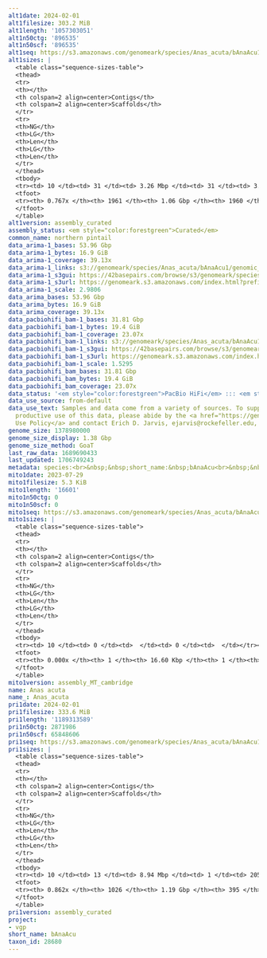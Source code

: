```yaml
---
alt1date: 2024-02-01
alt1filesize: 303.2 MiB
alt1length: '1057303051'
alt1n50ctg: '896535'
alt1n50scf: '896535'
alt1seq: https://s3.amazonaws.com/genomeark/species/Anas_acuta/bAnaAcu1/assembly_curated/bAnaAcu1.alt.cur.20240201.fasta.gz
alt1sizes: |
  <table class="sequence-sizes-table">
  <thead>
  <tr>
  <th></th>
  <th colspan=2 align=center>Contigs</th>
  <th colspan=2 align=center>Scaffolds</th>
  </tr>
  <tr>
  <th>NG</th>
  <th>LG</th>
  <th>Len</th>
  <th>LG</th>
  <th>Len</th>
  </tr>
  </thead>
  <tbody>
  <tr><td> 10 </td><td> 31 </td><td> 3.26 Mbp </td><td> 31 </td><td> 3.26 Mbp </td></tr><tr><td> 20 </td><td> 82 </td><td> 2.31 Mbp </td><td> 82 </td><td> 2.31 Mbp </td></tr><tr><td> 30 </td><td> 152 </td><td> 1.71 Mbp </td><td> 152 </td><td> 1.71 Mbp </td></tr><tr><td> 40 </td><td> 246 </td><td> 1.25 Mbp </td><td> 246 </td><td> 1.25 Mbp </td></tr><tr style="background-color:#cccccc;"><td> 50 </td><td> 377 </td><td> 0.90 Mbp </td><td> 377 </td><td> 0.90 Mbp </td></tr><tr><td> 60 </td><td> 564 </td><td> 0.59 Mbp </td><td> 564 </td><td> 0.59 Mbp </td></tr><tr><td> 70 </td><td> 898 </td><td> 272.96 Kbp </td><td> 898 </td><td> 272.96 Kbp </td></tr><tr><td> 80 </td><td> 0 </td><td>  </td><td> 0 </td><td>  </td></tr><tr><td> 90 </td><td> 0 </td><td>  </td><td> 0 </td><td>  </td></tr><tr><td> 100 </td><td> 0 </td><td>  </td><td> 0 </td><td>  </td></tr></tbody>
  <tfoot>
  <tr><th> 0.767x </th><th> 1961 </th><th> 1.06 Gbp </th><th> 1960 </th><th> 1.06 Gbp </th></tr>
  </tfoot>
  </table>
alt1version: assembly_curated
assembly_status: <em style="color:forestgreen">Curated</em>
common_name: northern pintail
data_arima-1_bases: 53.96 Gbp
data_arima-1_bytes: 16.9 GiB
data_arima-1_coverage: 39.13x
data_arima-1_links: s3://genomeark/species/Anas_acuta/bAnaAcu1/genomic_data/arima/<br>
data_arima-1_s3gui: https://42basepairs.com/browse/s3/genomeark/species/Anas_acuta/bAnaAcu1/genomic_data/arima/
data_arima-1_s3url: https://genomeark.s3.amazonaws.com/index.html?prefix=species/Anas_acuta/bAnaAcu1/genomic_data/arima/
data_arima-1_scale: 2.9806
data_arima_bases: 53.96 Gbp
data_arima_bytes: 16.9 GiB
data_arima_coverage: 39.13x
data_pacbiohifi_bam-1_bases: 31.81 Gbp
data_pacbiohifi_bam-1_bytes: 19.4 GiB
data_pacbiohifi_bam-1_coverage: 23.07x
data_pacbiohifi_bam-1_links: s3://genomeark/species/Anas_acuta/bAnaAcu1/genomic_data/pacbio_hifi/<br>
data_pacbiohifi_bam-1_s3gui: https://42basepairs.com/browse/s3/genomeark/species/Anas_acuta/bAnaAcu1/genomic_data/pacbio_hifi/
data_pacbiohifi_bam-1_s3url: https://genomeark.s3.amazonaws.com/index.html?prefix=species/Anas_acuta/bAnaAcu1/genomic_data/pacbio_hifi/
data_pacbiohifi_bam-1_scale: 1.5295
data_pacbiohifi_bam_bases: 31.81 Gbp
data_pacbiohifi_bam_bytes: 19.4 GiB
data_pacbiohifi_bam_coverage: 23.07x
data_status: '<em style="color:forestgreen">PacBio HiFi</em> ::: <em style="color:forestgreen">Arima</em>'
data_use_source: from-default
data_use_text: Samples and data come from a variety of sources. To support fair and
  productive use of this data, please abide by the <a href="https://genome10k.soe.ucsc.edu/data-use-policies/">Data
  Use Policy</a> and contact Erich D. Jarvis, ejarvis@rockefeller.edu, with any questions.
genome_size: 1378980000
genome_size_display: 1.38 Gbp
genome_size_method: GoaT
last_raw_data: 1689690433
last_updated: 1706749243
metadata: species:<br>&nbsp;&nbsp;short_name:&nbsp;bAnaAcu<br>&nbsp;&nbsp;name:&nbsp;Anas&nbsp;acuta<br>&nbsp;&nbsp;taxon_id:&nbsp;28680<br>&nbsp;&nbsp;common_name:&nbsp;northern&nbsp;pintail<br>&nbsp;&nbsp;order:<br>&nbsp;&nbsp;&nbsp;&nbsp;name:&nbsp;Anseriformes<br>&nbsp;&nbsp;family:<br>&nbsp;&nbsp;&nbsp;&nbsp;name:&nbsp;Anatidae<br>&nbsp;&nbsp;individuals:<br>&nbsp;&nbsp;&nbsp;&nbsp;-&nbsp;short_name:&nbsp;bAnaAcu1<br>&nbsp;&nbsp;&nbsp;&nbsp;&nbsp;&nbsp;biosample_id:&nbsp;SAMEA112468036<br>&nbsp;&nbsp;&nbsp;&nbsp;&nbsp;&nbsp;sex:&nbsp;male<br>&nbsp;&nbsp;genome_size:&nbsp;1378980000<br>&nbsp;&nbsp;genome_size_method:&nbsp;GoaT<br>&nbsp;&nbsp;project:&nbsp;[&nbsp;vgp&nbsp;]<br>
mito1date: 2023-07-29
mito1filesize: 5.3 KiB
mito1length: '16601'
mito1n50ctg: 0
mito1n50scf: 0
mito1seq: https://s3.amazonaws.com/genomeark/species/Anas_acuta/bAnaAcu1/assembly_MT_cambridge/bAnaAcu1.MT.20230729.fasta.gz
mito1sizes: |
  <table class="sequence-sizes-table">
  <thead>
  <tr>
  <th></th>
  <th colspan=2 align=center>Contigs</th>
  <th colspan=2 align=center>Scaffolds</th>
  </tr>
  <tr>
  <th>NG</th>
  <th>LG</th>
  <th>Len</th>
  <th>LG</th>
  <th>Len</th>
  </tr>
  </thead>
  <tbody>
  <tr><td> 10 </td><td> 0 </td><td>  </td><td> 0 </td><td>  </td></tr><tr><td> 20 </td><td> 0 </td><td>  </td><td> 0 </td><td>  </td></tr><tr><td> 30 </td><td> 0 </td><td>  </td><td> 0 </td><td>  </td></tr><tr><td> 40 </td><td> 0 </td><td>  </td><td> 0 </td><td>  </td></tr><tr style="background-color:#cccccc;"><td> 50 </td><td> 0 </td><td style="background-color:#ff8888;">  </td><td> 0 </td><td style="background-color:#ff8888;">  </td></tr><tr><td> 60 </td><td> 0 </td><td>  </td><td> 0 </td><td>  </td></tr><tr><td> 70 </td><td> 0 </td><td>  </td><td> 0 </td><td>  </td></tr><tr><td> 80 </td><td> 0 </td><td>  </td><td> 0 </td><td>  </td></tr><tr><td> 90 </td><td> 0 </td><td>  </td><td> 0 </td><td>  </td></tr><tr><td> 100 </td><td> 0 </td><td>  </td><td> 0 </td><td>  </td></tr></tbody>
  <tfoot>
  <tr><th> 0.000x </th><th> 1 </th><th> 16.60 Kbp </th><th> 1 </th><th> 16.60 Kbp </th></tr>
  </tfoot>
  </table>
mito1version: assembly_MT_cambridge
name: Anas acuta
name_: Anas_acuta
pri1date: 2024-02-01
pri1filesize: 333.6 MiB
pri1length: '1189313589'
pri1n50ctg: 2871986
pri1n50scf: 65848606
pri1seq: https://s3.amazonaws.com/genomeark/species/Anas_acuta/bAnaAcu1/assembly_curated/bAnaAcu1.pri.cur.20240201.fasta.gz
pri1sizes: |
  <table class="sequence-sizes-table">
  <thead>
  <tr>
  <th></th>
  <th colspan=2 align=center>Contigs</th>
  <th colspan=2 align=center>Scaffolds</th>
  </tr>
  <tr>
  <th>NG</th>
  <th>LG</th>
  <th>Len</th>
  <th>LG</th>
  <th>Len</th>
  </tr>
  </thead>
  <tbody>
  <tr><td> 10 </td><td> 13 </td><td> 8.94 Mbp </td><td> 1 </td><td> 205.01 Mbp </td></tr><tr><td> 20 </td><td> 32 </td><td> 6.39 Mbp </td><td> 2 </td><td> 157.35 Mbp </td></tr><tr><td> 30 </td><td> 58 </td><td> 4.80 Mbp </td><td> 3 </td><td> 119.29 Mbp </td></tr><tr><td> 40 </td><td> 90 </td><td> 3.78 Mbp </td><td> 4 </td><td> 78.26 Mbp </td></tr><tr style="background-color:#cccccc;"><td> 50 </td><td> 132 </td><td style="background-color:#88ff88;"> 2.87 Mbp </td><td> 6 </td><td style="background-color:#88ff88;"> 65.85 Mbp </td></tr><tr><td> 60 </td><td> 192 </td><td> 1.95 Mbp </td><td> 10 </td><td> 30.11 Mbp </td></tr><tr><td> 70 </td><td> 280 </td><td> 1.26 Mbp </td><td> 16 </td><td> 21.13 Mbp </td></tr><tr><td> 80 </td><td> 451 </td><td> 498.94 Kbp </td><td> 26 </td><td> 7.69 Mbp </td></tr><tr><td> 90 </td><td> 0 </td><td>  </td><td> 0 </td><td>  </td></tr><tr><td> 100 </td><td> 0 </td><td>  </td><td> 0 </td><td>  </td></tr></tbody>
  <tfoot>
  <tr><th> 0.862x </th><th> 1026 </th><th> 1.19 Gbp </th><th> 395 </th><th> 1.19 Gbp </th></tr>
  </tfoot>
  </table>
pri1version: assembly_curated
project:
- vgp
short_name: bAnaAcu
taxon_id: 28680
---
```

